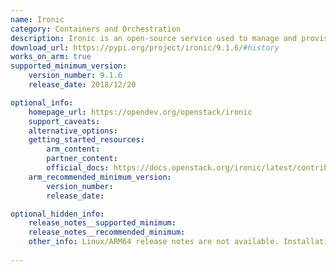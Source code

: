 ```yaml
---
name: Ironic
category: Containers and Orchestration
description: Ironic is an open-source service used to manage and provision Bare Metal servers, allowing users to deploy and control physical hardware.
download_url: https://pypi.org/project/ironic/9.1.6/#history
works_on_arm: true
supported_minimum_version:
    version_number: 9.1.6
    release_date: 2018/12/20

optional_info:
    homepage_url: https://opendev.org/openstack/ironic
    support_caveats:
    alternative_options:
    getting_started_resources:
        arm_content: 
        partner_content:
        official_docs: https://docs.openstack.org/ironic/latest/contributor/arm-devstack-guide.html
    arm_recommended_minimum_version:
        version_number:
        release_date:

optional_hidden_info:
    release_notes__supported_minimum:
    release_notes__recommended_minimum: 
    other_info: Linux/ARM64 release notes are not available. Installation is verified using "pip3 install ironic".
    
---
```


